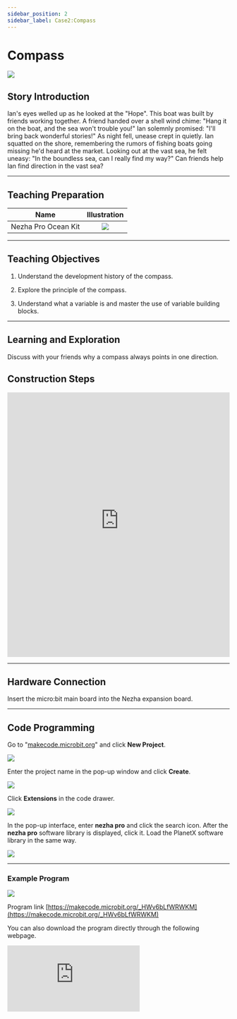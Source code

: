```yaml
---
sidebar_position: 2
sidebar_label: Case2:Compass
---
```


# Compass

![](https://wiki-media-ef.oss-cn-hongkong.aliyuncs.com/docs/microbit/building-blocks/nezha-pro-ocean-kit/tupian/nezha-pro-ocean-kit-step-02-00.png.JPG)

## Story Introduction
Ian's eyes welled up as he looked at the "Hope". This boat was built by friends working together. A friend handed over a shell wind chime: "Hang it on the boat, and the sea won't trouble you!" Ian solemnly promised: "I'll bring back wonderful stories!"
As night fell, unease crept in quietly. Ian squatted on the shore, remembering the rumors of fishing boats going missing he'd heard at the market. Looking out at the vast sea, he felt uneasy: "In the boundless sea, can I really find my way?" Can friends help Ian find direction in the vast sea?

---

## Teaching Preparation

| Name | Illustration |
| :----------: | :--------------------------: |
| Nezha Pro Ocean Kit | ![](https://wiki-media-ef.oss-cn-hongkong.aliyuncs.com/docs/microbit/building-blocks/nezha-pro-ocean-kit/nezha-pro-ocean-kit-products-introduction-002.png.png) |

---
## Teaching Objectives
1. Understand the development history of the compass.

2. Explore the principle of the compass.

3. Understand what a variable is and master the use of variable building blocks.

---
## Learning and Exploration

Discuss with your friends why a compass always points in one direction.


## Construction Steps

<embed src="https://wiki-media-ef.oss-cn-hongkong.aliyuncs.com/docs/microbit/building-blocks/nezha-pro-ocean-kit/setup-diagram/case02/nezha-pro-ocean-kit-step-02-1.png.pdf" type="application/pdf" width="100%" height="600px" />

---
## Hardware Connection

Insert the micro:bit main board into the Nezha expansion board.

---
## Code Programming

Go to "[makecode.microbit.org](https://makecode.microbit.org)" and click **New Project**.

![](https://wiki-media-ef.oss-cn-hongkong.aliyuncs.com/docs/microbit/building-blocks/microbit-space-science-kit/images/microbit-space-science-kit-case01-07.png)

Enter the project name in the pop-up window and click **Create**.

![](https://wiki-media-ef.oss-cn-hongkong.aliyuncs.com/docs/microbit/building-blocks/microbit-space-science-kit/images/microbit-space-science-kit-case01-11.png)

Click **Extensions** in the code drawer.

![](https://wiki-media-ef.oss-cn-hongkong.aliyuncs.com/docs/microbit/building-blocks/microbit-space-science-kit/images/microbit-space-science-kit-case01-09.png)

In the pop-up interface, enter **nezha pro** and click the search icon. After the **nezha pro** software library is displayed, click it. Load the PlanetX software library in the same way.

![](https://wiki-media-ef.oss-cn-hongkong.aliyuncs.com/docs/microbit/building-blocks/microbit-space-science-kit/images/microbit-space-science-kit-case01-10.png)

---
### Example Program

![](https://wiki-media-ef.oss-cn-hongkong.aliyuncs.com/docs/microbit/building-blocks/nezha-pro-ocean-kit/setup-diagram/nezha-pro-ocean-kit-02.png)

Program link
[https://makecode.microbit.org/_HWv6bLfWRWKM](https://makecode.microbit.org/_HWv6bLfWRWKM)

You can also download the program directly through the following webpage.

<div
    style={{
        position: 'relative',
        paddingBottom: '60%',
        overflow: 'hidden',
    }}
>
    <iframe
        src="https://makecode.microbit.org/_HWv6bLfWRWKM"
        frameborder="0"
        sandbox="allow-popups allow-forms allow-scripts allow-same-origin"
        style={{
            position: 'absolute',
            width: '100%',
            height: '100%',
        }}
    />
</div>

---
### Download Program

Use a USB cable to connect the PC and micro:bit V2.

![](https://wiki-media-ef.oss-cn-hongkong.aliyuncs.com/docs/microbit/building-blocks/microbit-space-science-kit/images/microbit-space-science-kit-manual03.gif)

After successful connection, a drive named MICROBIT will be recognized on the computer.

![](https://wiki-media-ef.oss-cn-hongkong.aliyuncs.com/docs/microbit/building-blocks/microbit-space-science-kit/images/microbit-space-science-kit-manual06.png)

Click ![](https://wiki-media-ef.oss-cn-hongkong.aliyuncs.com/docs/microbit/building-blocks/microbit-space-science-kit/images/microbit-space-science-kit-manual07.png) in the lower left corner and select **Connect Device**.

![](https://wiki-media-ef.oss-cn-hongkong.aliyuncs.com/docs/microbit/building-blocks/microbit-space-science-kit/images/microbit-space-science-kit-manual11.png)

Click ![](https://wiki-media-ef.oss-cn-hongkong.aliyuncs.com/docs/microbit/building-blocks/microbit-space-science-kit/images/microbit-space-science-kit-manual08.png).

![](https://wiki-media-ef.oss-cn-hongkong.aliyuncs.com/docs/microbit/building-blocks/microbit-space-science-kit/images/microbit-space-science-kit-manual12.png)

Click ![](https://wiki-media-ef.oss-cn-hongkong.aliyuncs.com/docs/microbit/building-blocks/microbit-space-science-kit/images/microbit-space-science-kit-manual09.png).

![](https://wiki-media-ef.oss-cn-hongkong.aliyuncs.com/docs/microbit/building-blocks/microbit-space-science-kit/images/microbit-space-science-kit-manual13.png)

In the pop-up window, select **BBC micro:bit CMSIS-DAP**, then select **Connect**. At this point, our micro:bit has been successfully connected.

![](https://wiki-media-ef.oss-cn-hongkong.aliyuncs.com/docs/microbit/building-blocks/microbit-space-science-kit/images/microbit-space-science-kit-manual14.png)

Click **Download Program**

![](https://wiki-media-ef.oss-cn-hongkong.aliyuncs.com/docs/microbit/building-blocks/microbit-space-science-kit/images/microbit-space-science-kit-manual10.png)

---
## Case Demonstration

1. Gyroscope calibration

2. Using the micro:bit compass function.

![](https://wiki-media-ef.oss-cn-hongkong.aliyuncs.com/docs/microbit/building-blocks/nezha-pro-ocean-kit/GIF/nezha-pro-ocean-kit-step-02-00.png.gif)

---
## Extended Knowledge

### Compass

#### I. Core Structure and Principle

- Magnetic needle characteristics: Made of magnetic materials such as iron and nickel, it forms an N pole (north pole) and an S pole (south pole) after magnetization. According to the principle that "like poles repel and opposite poles attract", the N pole of the magnetic needle will be attracted by the S pole of the Earth's magnetic field (near the geographic north pole), and the S pole will be attracted by the N pole of the Earth's magnetic field (near the geographic south pole), thus stably pointing to the north-south direction.

- Earth's magnetic field: The Earth is like a large magnet. The N pole of the magnetic field is near the geographic south pole, and the S pole is near the geographic north pole. The magnetic field lines of the magnetic field start from the geographic south pole and return to the geographic north pole, enabling the magnetic needle to obtain a directional force.

- Free rotation design: To reduce friction, the magnetic needle is mostly supported by a smooth axis or suspended in a liquid (such as kerosene), ensuring flexible rotation on the horizontal plane and quick response to magnetic field changes.

#### II. Key Influencing Factors

- Magnetic declination: The north and south poles of the Earth's magnetic field do not coincide with the geographic north and south poles. The angle between them is called "magnetic declination". For example, the magnetic declination in Beijing is about 5° west. When in use, the reading needs to be corrected according to the local magnetic declination to obtain the accurate geographic direction.

- External interference: Near magnets, high-voltage lines, iron-containing minerals, etc., the external magnetic field will interfere with the direction of the magnetic needle; the electromagnetic field of electronic equipment may also affect the accuracy of the compass.

#### III. Types and Development

| **Type** | **Characteristics** | **Application Scenarios** |
| --- | --- | --- |
| Traditional compass | Water-floated or dry compass, indicating direction through a floating magnetic needle or axis support, with azimuths (such as north, south, east, west) marked on the dial. | Ancient navigation, geological exploration, feng shui survey, etc. |
| Electronic compass | Uses magnetic sensors (such as Hall effect sensors) to detect magnetic fields, which are processed by circuits and display directions on the screen, with strong anti-interference ability and accurate readings. | Mobile phones, car navigation, drones and other modern devices. |
| Magnetoresistive compass | Based on the magnetoresistive effect (the resistance of the material changes when the magnetic field changes), it has high sensitivity and is suitable for precision navigation. | High-end fields such as aviation and aerospace. |

#### IV. Practical Applications and Significance

- Navigation foundation: When GPS signals are weak or there is no power supply (such as wilderness hiking, maritime distress), the compass is an important backup tool to ensure direction judgment.

- Scientific research: Geologists study the history of the Earth's magnetic field through the remanence of rocks; archaeologists use compasses to locate the orientation of ancient relics.

- Cultural symbol: As one of the four great inventions of ancient China, the compass promoted the development of the Age of Discovery and is a symbol of human exploration of the world.
